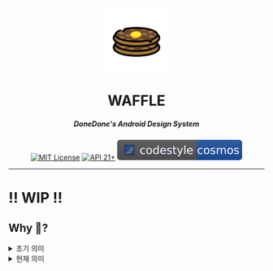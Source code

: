 <p align="center">
  <img src="https://raw.githubusercontent.com/TodayDoneDone/ui-waffle/main/assets/logo-icon.svg" width="25%" alt="waffle" />
</p>
<h1 align="center">WAFFLE</h1>
<h5 align="center">DoneDone's Android Design System</h5>
<p align="center">
  <a href="LICENSE"><img alt="MIT License" src="https://img.shields.io/badge/License-MIT-blue"/></a>
  <a href="https://developer.android.com/about/versions/lollipop"><img alt="API 21+" src="https://img.shields.io/badge/API-21%2B-brightgreen.svg"/></a>
  <a href="https://jisungbin.notion.site/Android-71b546560fe545c2a5f346ab5771c271"><img alt="codestyle" src="https://raw.githubusercontent.com/TodayDoneDone/convention-cosmos/main/assets/codestyle-badge.svg"/></a>
</p>

---

# ‼️ WIP ‼️

## Why 🧇?

<details>
<summary>초기 의미</summary>
이 저장소를 생성할 때 GitHub의 네이밍 추천으로 waffle이 뜸
</details>

<details>
<summary>현재 의미</summary>
와플 빵 사이에 여러 재료를 넣으면 한 번에 여러 가지 맛을 느낄 수 있음 👉 던던에서 사용하는 모든 UI 요소를 균일하게 한 번에 제공
</details>
